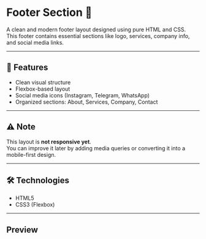 # Footer Section 🦶

A clean and modern footer layout designed using pure HTML and CSS.  
This footer contains essential sections like logo, services, company info, and social media links.

---

## 📌 Features

- Clean visual structure
- Flexbox-based layout
- Social media icons (Instagram, Telegram, WhatsApp)
- Organized sections: About, Services, Company, Contact

---

## ⚠️ Note

This layout is **not responsive yet**.  
You can improve it later by adding media queries or converting it into a mobile-first design.

---

## 🛠 Technologies

- HTML5
- CSS3 (Flexbox)

---

## Preview


